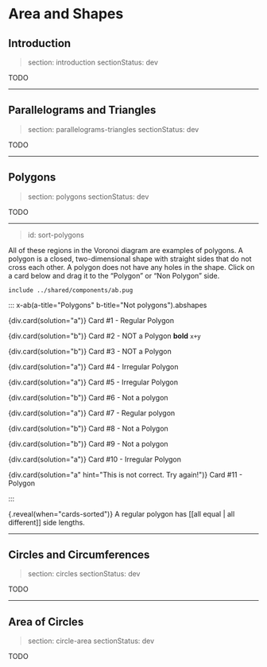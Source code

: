 # Area and Shapes

## Introduction

> section: introduction
> sectionStatus: dev

TODO

---

## Parallelograms and Triangles

> section: parallelograms-triangles
> sectionStatus: dev

TODO

---

## Polygons

> section: polygons
> sectionStatus: dev

TODO

---
> id: sort-polygons

All of these regions in the Voronoi diagram are examples of polygons. A polygon is a closed, two-dimensional shape with straight sides that do not cross each other. A polygon does not have any holes in the shape. Click on a card below and drag it to the “Polygon” or “Non Polygon” side.

    include ../shared/components/ab.pug

::: x-ab(a-title="Polygons" b-title="Not polygons").abshapes
      
{div.card(solution="a")} Card #1 - Regular Polygon

{div.card(solution="b")} Card #2 - NOT a Polygon __bold__ `x+y`

{div.card(solution="b")} Card #3 - NOT a Polygon

{div.card(solution="a")} Card #4 - Irregular Polygon

{div.card(solution="a")} Card #5 - Irregular Polygon

{div.card(solution="b")} Card #6 - Not a polygon

{div.card(solution="a")} Card #7 - Regular polygon

{div.card(solution="b")} Card #8 - Not a Polygon

{div.card(solution="b")} Card #9 - Not a polygon

{div.card(solution="a")} Card #10 - Irregular Polygon

{div.card(solution="a" hint="This is not correct. Try again!")} Card #11 - Polygon

:::

{.reveal(when="cards-sorted")} A regular polygon has [[all equal | all different]] side lengths. 

---

## Circles and Circumferences

> section: circles
> sectionStatus: dev

TODO

---

## Area of Circles

> section: circle-area
> sectionStatus: dev

TODO
